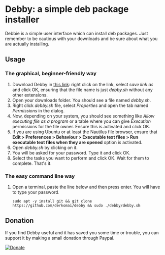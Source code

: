 # Debby: a simple deb package installer

Debbie is a simple user interface which can install deb packages.
Just remember to be cautious with your downloads and be sure about what you are actually installing.


## Usage

### The graphical, beginner-friendly way

1. Download Debby in [this link](https://raw.githubusercontent.com/derkomai/debby/master/debby.sh): right click on the link, select *save link as* and click OK, ensuring that the file name is just *debby.sh* without any other extensions.
2. Open your downloads folder. You should see a file named *debby.sh*.
3. Right click *debby.sh* file, select *Properties* and open the tab named *Permissions* in the dialog.
4. Now, depending on your system, you should see something like *Allow executing file as a program* or a table where you can give *Execution* permissions for the file owner. Ensure this is activated and click OK.
5. If you are using Ubuntu or at least the Nautilus file browser, ensure that **Edit > Preferences > Behaviour > Executable text files > Run executable text files when they are opened** option is activated.
6. Open *debby.sh* by clicking on it.
7. You will be asked for your password. Type it and click OK.
8. Select the tasks you want to perform and click OK. Wait for them to complete. That's it.



### The easy command line way

1. Open a terminal, paste the line below and then press enter. You will have to type your password.
    ```
    sudo apt -y install git && git clone https://github.com/derkomai/debby && sudo ./debby/debby.sh

    ```


## Donation
If you find Debby useful and it has saved you some time or trouble, you can support it by making a small donation through Paypal.


[![Donate](https://www.paypalobjects.com/en_US/i/btn/btn_donate_LG.gif)](https://www.paypal.me/dvilela)
